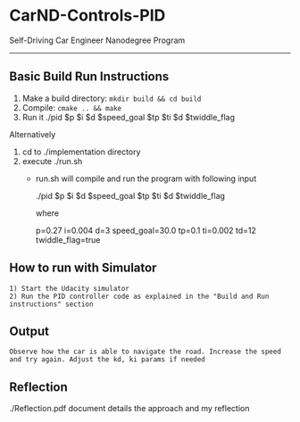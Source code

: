 # CarND-Controls-PID
Self-Driving Car Engineer Nanodegree Program

---



## Basic Build Run Instructions

1. Make a build directory: `mkdir build && cd build`
2. Compile: `cmake .. && make`
3. Run it
    ./pid $p $i $d $speed_goal $tp $ti $d $twiddle_flag


Alternatively

1. cd to ./implementation directory
2. execute ./run.sh
    * run.sh will compile and run the program with following input

        ./pid $p $i $d $speed_goal $tp $ti $d $twiddle_flag

        where

        p=0.27
        i=0.004
        d=3
        speed_goal=30.0
        tp=0.1
        ti=0.002
        td=12
        twiddle_flag=true



## How to run with Simulator

    1) Start the Udacity simulator
    2) Run the PID controller code as explained in the "Build and Run instructions" section


## Output

    Observe how the car is able to navigate the road. Increase the speed and try again. Adjust the kd, ki params if needed


## Reflection

   ./Reflection.pdf document details the approach and my reflection
